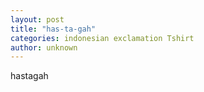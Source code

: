 ```yaml
---
layout: post
title: "has-ta-gah"
categories: indonesian exclamation Tshirt
author: unknown
---
```


hastagah
